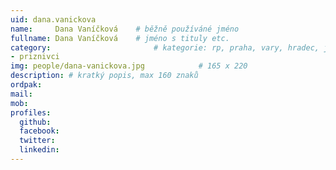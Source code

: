 ```yaml
---
uid: dana.vanickova
name:     Dana Vaníčková  	# běžně používáné jméno
fullname: Dana Vaníčková 	# jméno s tituly etc.
category:                 		# kategorie: rp, praha, vary, hradec, jmk, senat
- priznivci
img: people/dana-vanickova.jpg            # 165 x 220
description: # kratký popis, max 160 znaků
ordpak: 
mail:
mob:
profiles:
  github:
  facebook: 
  twitter:
  linkedin:
---
```

